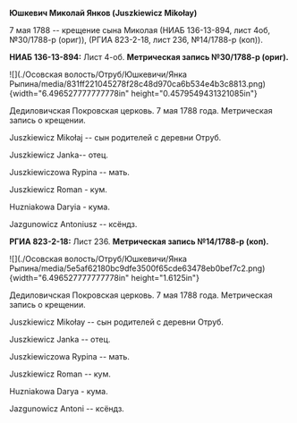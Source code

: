 **Юшкевич Миколай Янков (Juszkiewicz Mikołay)**

7 мая 1788 -- крещение сына Миколая (НИАБ 136-13-894, лист 4об,
№30/1788-р (ориг)), (РГИА 823-2-18, лист 236, №14/1788-р (коп)).

**НИАБ 136-13-894:** Лист 4-об. **Метрическая запись №30/1788-р
(ориг).**

![](./Осовская волость/Отруб/Юшкевичи/Янка Рыпина/media/831ff221045278f28c48d970ca6b534e4b3c8813.png){width="6.496527777777778in"
height="0.4579549431321085in"}

Дедиловичская Покровская церковь. 7 мая 1788 года. Метрическая запись о
крещении.

Juszkiewicz Mikołaj -- сын родителей с деревни Отруб.

Juszkiewicz Janka-- отец.

Juszkiewiczowa Rypina -- мать.

Juszkiewicz Roman - кум.

Huzniakowa Daryia - кума.

Jazgunowicz Antoniusz -- ксёндз.

**РГИА 823-2-18:** Лист 236. **Метрическая запись №14/1788-р (коп).**

![](./Осовская волость/Отруб/Юшкевичи/Янка Рыпина/media/5e5af62180bc9dfe3500f65cde63478eb0bef7c2.png){width="6.496527777777778in"
height="1.6125in"}

Дедиловичская Покровская церковь. 7 мая 1788 года. Метрическая запись о
крещении.

Juszkiewicz Mikołay -- сын родителей с деревни Отруб.

Juszkiewicz Janka -- отец.

Juszkiewiczowa Rypina -- мать.

Juszkiewicz Roman -- кум.

Huzniakowa Darya - кума.

Jazgunowicz Antoni -- ксёндз.

